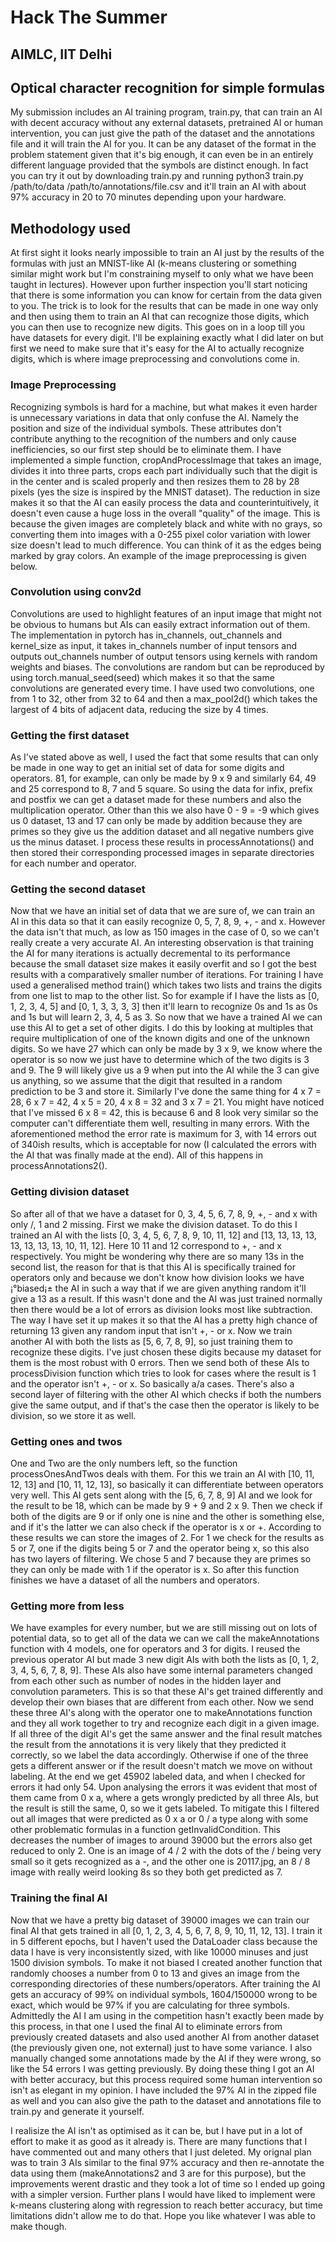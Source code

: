 # Hack The Summer
## AIMLC, IIT Delhi

## Optical character recognition for simple formulas

My submission includes an AI training program, train.py, that can train an AI with decent accuracy without any external datasets, pretrained AI or human intervention, you can just give the path of the dataset and the annotations file and it will train the AI for you. It can be any dataset of the format in the problem statement given that it's big enough, it can even be in an entirely different language provided that the symbols are distinct enough. In fact you can try it out by downloading train.py and running python3 train.py /path/to/data /path/to/annotations/file.csv and it'll train an AI with about 97% accuracy in 20 to 70 minutes depending upon your hardware.

## Methodology used

At first sight it looks nearly impossible to train an AI just by the results of the formulas with just an MNIST-like AI (k-means clustering or something similar might work but I'm constraining myself to only what we have been taught in lectures). However upon further inspection you'll start noticing that there is some information you can know for certain from the data given to you. The trick is to look for the results that can be made in one way only and then using them to train an AI that can recognize those digits, which you can then use to recognize new digits. This goes on in a loop till you have datasets for every digit. I'll be explaining exactly what I did later on but first we need to make sure that it's easy for the AI to actually recognize digits, which is where image preprocessing and convolutions come in.

### Image Preprocessing

Recognizing symbols is hard for a machine, but what makes it even harder is unnecessary variations in data that only confuse the AI. Namely the position and size of the individual symbols. These attributes don't contribute anything to the recognition of the numbers and only cause inefficiencies, so our first step should be to eliminate them. I have implemented a simple function, cropAndProcessImage that takes an image, divides it into three parts, crops each part individually such that the digit is in the center and is scaled properly and then resizes them to 28 by 28 pixels (yes the size is inspired by the MNIST dataset). The reduction in size makes it so that the AI can easily process the data and counterintuitively, it doesn't even cause a huge loss in the overall "quality" of the image. This is because the given images are completely black and white with no grays, so converting them into images with a 0-255 pixel color variation with lower size doesn't lead to much difference. You can think of it as the edges being marked by gray colors. An example of the image preprocessing is given below.

### Convolution using conv2d

Convolutions are used to highlight features of an input image that might not be obvious to humans but AIs can easily extract information out of them. The implementation in pytorch has in_channels, out_channels and kernel_size as input, it takes in_channels number of input tensors and outputs out_channels number of output tensors using kernels with random weights and biases. The convolutions are random but can be reproduced by using torch.manual_seed(seed) which makes it so that the same convolutions are generated every time. I have used two convolutions, one from 1 to 32, other from 32 to 64 and then a max_pool2d() which takes the largest of 4 bits of adjacent data, reducing the size by 4 times.

### Getting the first dataset 

As I've stated above as well, I used the fact that some results that can only be made in one way to get an initial set of data for some digits and operators. 81, for example, can only be made by 9 x 9 and similarly 64, 49 and 25 correspond to 8, 7 and 5 square. So using the data for infix, prefix and postfix we can get a dataset made for these numbers and also the multiplication operator. Other than this we also have 0 - 9 = -9 which gives us 0 dataset, 13 and 17 can only be made by addition because they are primes so they give us the addition dataset and all negative numbers give us the minus dataset. I process these results in processAnnotations() and then stored their corresponding processed images in separate directories for each number and operator.

### Getting the second dataset

Now that we have an initial set of data that we are sure of, we can train an AI in this data so that it can easily recognize 0, 5, 7, 8, 9, +, - and x. However the data isn't that much, as low as 150 images in the case of 0, so we can't really create a very accurate AI. An interesting observation is that training the AI for many iterations is actually decremental to its performance because the small dataset size makes it easily overfit and so I got the best results with a comparatively smaller number of iterations. For training I have used a generalised method train() which takes two lists and trains the digits from one list to map to the other list. So for example if I have the lists as [0, 1, 2, 3, 4, 5] and [0, 1, 3, 3, 3, 3] then it'll learn to recognize 0s and 1s as 0s and 1s but will learn 2, 3, 4, 5 as 3. So now that we have a trained AI we can use this AI to get a set of other digits. I do this by looking at multiples that require multiplication of one of the known digits and one of the unknown digits. So we have 27 which can only be made by 3 x 9, we know where the operator is so now we just have to determine which of the two digits is 3 and 9. The 9 will likely give us a 9 when put into the AI while the 3 can give us anything, so we assume that the digit that resulted in a random prediction to be 3 and store it. Similarly I've done the same thing for 4 x 7 = 28, 6 x 7 = 42, 4 x 5 = 20, 4 x 8 = 32 and 3 x 7 = 21. You might have noticed that I've missed 6 x 8 = 42, this is because 6 and 8 look very similar so the computer can't differentiate them well, resulting in many errors. With the aforementioned method the error rate is maximum for 3, with 14 errors out of 340ish results, which is acceptable for now (I calculated the errors with the AI that was finally made at the end). All of this happens in processAnnotations2().

### Getting division dataset

So after all of that we have a dataset for 0, 3, 4, 5, 6, 7, 8, 9, +, - and x with only /, 1 and 2 missing. First we make the division dataset. To do this I trained an AI with the lists [0, 3, 4, 5, 6, 7, 8, 9, 10, 11, 12] and [13, 13, 13, 13, 13, 13, 13, 13, 10, 11, 12]. Here 10 11 and 12 correspond to +, - and x respectively. You might be wondering why there are so many 13s in the second list, the reason for that is that this AI is specifically trained for operators only and because we don't know how division looks we have ¡°biased¡± the AI in such a way that if we are given anything random it'll give a 13 as a result. If this wasn't done and the AI was just trained normally then there would be a lot of errors as division looks most like subtraction. The way I have set it up makes it so that the AI has a pretty high chance of returning 13 given any random input that isn't +, - or x. Now we train another AI with both the lists as [5, 6, 7, 8, 9], so just training them to recognize these digits. I've just chosen these digits because my dataset for them is the most robust with 0 errors. Then we send both of these AIs to processDivision function which tries to look for cases where the result is 1 and the operator isn't +, - or x. So basically a/a cases. There's also a second layer of filtering with the other AI which checks if both the numbers give the same output, and if that's the case then the operator is likely to be division, so we store it as well.

### Getting ones and twos

One and Two are the only numbers left, so the function processOnesAndTwos deals with them. For this we train an AI with [10, 11, 12, 13] and [10, 11, 12, 13], so basically it can differentiate between operators very well. This AI gets sent along with the [5, 6, 7, 8, 9] AI and we look for the result to be 18, which can be made by 9 + 9 and 2 x 9. Then we check if both of the digits are 9 or if only one is nine and the other is something else, and if it's the latter we can also check if the operator is x or +. According to these results we can store the images of 2. For 1 we check for the results as 5 or 7, one if the digits being 5 or 7 and the operator being x, so this also has two layers of filtering. We chose 5 and 7 because they are primes so they can only be made with 1 if the operator is x. So after this function finishes we have a dataset of all the numbers and operators.

### Getting more from less

We have examples for every number, but we are still missing out on lots of potential data, so to get all of the data we can we call the makeAnnotations function with 4 models, one for operators and 3 for digits. I reused the previous operator AI but made 3 new digit AIs with both the lists as [0, 1, 2, 3, 4, 5, 6, 7, 8, 9]. These AIs also have some internal parameters changed from each other such as number of nodes in the hidden layer and convolution parameters. This is so that these AI's get trained differently and develop their own biases that are different from each other. Now we send these three AI's along with the operator one to makeAnnotations function and they all work together to try and recognize each digit in a given image. If all three of the digit AI's get the same answer and the final result matches the result from the annotations it is very likely that they predicted it correctly, so we label the data accordingly. Otherwise if one of the three gets a different answer or if the result doesn't match we move on without labeling. At the end we get 45902 labeled data, and when I checked for errors it had only 54. Upon analysing the errors it was evident that most of them came from 0 x a, where a gets wrongly predicted by all three AIs, but the result is still the same, 0, so we it gets labeled. To mitigate this I filtered out all images that were predicted as 0 x a or 0 / a type along with some other problematic formulas in a function getInvalidCondition. This decreases the number of images to around 39000 but the errors also get reduced to only 2. One is an image of 4 / 2 with the dots of the / being very small so it gets recognized as a -, and the other one is 20117.jpg, an 8 / 8 image with really weird looking 8s so they both get predicted as 7.

### Training the final AI

Now that we have a pretty big dataset of 39000 images we can train our final AI that gets trained in all [0, 1, 2, 3, 4, 5, 6, 7, 8, 9, 10, 11, 12, 13]. I train it in 5 different epochs, but I haven't used the DataLoader class because the data I have is very inconsistently sized, with like 10000 minuses and just 1500 division symbols. To make it not biased I created another function that randomly chooses a number from 0 to 13 and gives an image from the corresponding directories of these numbers/operators. After training the AI gets an accuracy of 99% on individual symbols, 1604/150000 wrong to be exact, which would be 97% if you are calculating for three symbols. Admittedly the AI I am using in the competition hasn't exactly been made by this process, in that one I used the final AI to eliminate errors from previously created datasets and also used another AI from another dataset (the previously given one, not external) just to have some variance. I also manually changed some annotations made by the AI if they were wrong, so like the 54 errors I was getting previously. By doing these thing I got an AI with better accuracy, but this process required some human intervention so isn't as elegant in my opinion. I have included the 97% AI in the zipped file as well and you can also give the path to the dataset and annotations file to train.py and generate it yourself.

I realisize the AI isn't as optimised as it can be, but I have put in a lot of effort to make it as good as it already is. There are many functions that I have commented out and many others that I just deleted. My orignal plan was to train 3 AIs similar to the final 97% accuracy and then re-annotate the data using them (makeAnnotations2 and 3 are for this purpose), but the improvements werent drastic and they took a lot of time so I ended up going with a simpler version. Further plans I would have liked to implement were k-means clustering along with regression to reach better accuracy, but time limitations didn't allow me to do that. Hope you like whatever I was able to make though.
